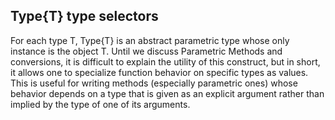 ## Type{T} type selectors
For each type T, Type{T} is an abstract parametric type whose only instance is the object T. Until we discuss Parametric Methods and conversions, it is difficult to explain the utility of this construct, but in short, it allows one to specialize function behavior on specific types as values. This is useful for writing methods (especially parametric ones) whose behavior depends on a type that is given as an explicit argument rather than implied by the type of one of its arguments.